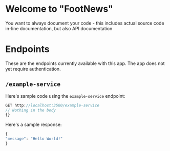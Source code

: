 # Welcome to "FootNews"
You want to always document your code - this includes actual source code in-line documentation, but also API documentation 

# Endpoints
These are the endpoints currently available with this app. The app does not yet require authentication. 

## `/example-service`
Here's sample code using the `example-service` endpoint:
```js
GET http://localhost:3500/example-service
// Nothing in the body
{}
```
Here's a sample response:
```js
{
"message": "Hello World!"
}
```